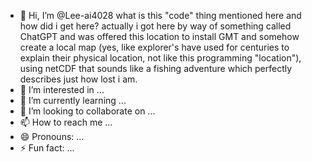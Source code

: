 - 👋 Hi, I’m @Lee-ai4028 what is this "code" thing mentioned here and how did i get here? actually i got here by way of something called ChatGPT and was offered this location to install GMT and somehow create a local map (yes, like explorer's have used for centuries to explain their physical location, not like this programming "location"), using netCDF that sounds like a fishing adventure which perfectly describes just how lost i am.
- 👀 I’m interested in ...
- 🌱 I’m currently learning ...
- 💞️ I’m looking to collaborate on ...
- 📫 How to reach me ...
- 😄 Pronouns: ...
- ⚡ Fun fact: ...

<!---
Lee-ai4028/Lee-ai4028 is a ✨ special ✨ repository because its `README.md` (this file) appears on your GitHub profile.
You can click the Preview link to take a look at your changes.
--->
